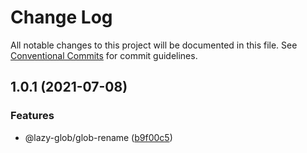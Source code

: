 # Change Log

All notable changes to this project will be documented in this file.
See [Conventional Commits](https://conventionalcommits.org) for commit guidelines.

## 1.0.1 (2021-07-08)


### Features

* @lazy-glob/glob-rename ([b9f00c5](https://github.com/bluelovers/ws-glob/commit/b9f00c591d6650cd1dc60a0b600fed5bcbc66a87))
